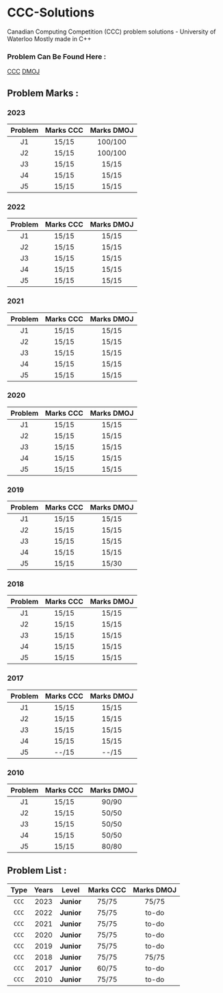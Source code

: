 # CCC-Solutions
Canadian Computing Competition (CCC) problem solutions - University of Waterloo
Mostly made in C++

### Problem Can Be Found Here :
[CCC](https://cemc.uwaterloo.ca/contests/past_contests.html) [DMOJ](https://dmoj.ca/problems/?category=4)

## Problem Marks :

### 2023
| Problem | Marks CCC | Marks DMOJ |
|:-------:|:---------:|:----------:|
|    J1   |   15/15   |  100/100   |
|    J2   |   15/15   |  100/100   |
|    J3   |   15/15   |   15/15    |
|    J4   |   15/15   |   15/15    |
|    J5   |   15/15   |   15/15    |

### 2022
| Problem | Marks CCC |  Marks DMOJ  |
|:-------:|:---------:|:------------:|
|    J1   |   15/15   |    15/15     |
|    J2   |   15/15   |    15/15     |
|    J3   |   15/15   |    15/15     |
|    J4   |   15/15   |    15/15     |
|    J5   |   15/15   |    15/15     |

### 2021
| Problem | Marks CCC |  Marks DMOJ  |
|:-------:|:---------:|:------------:|
|    J1   |   15/15   |    15/15     |
|    J2   |   15/15   |    15/15     |
|    J3   |   15/15   |    15/15     |
|    J4   |   15/15   |    15/15     |
|    J5   |   15/15   |    15/15     |

### 2020
| Problem | Marks CCC |  Marks DMOJ  |
|:-------:|:---------:|:------------:|
|    J1   |   15/15   |    15/15     |
|    J2   |   15/15   |    15/15     |
|    J3   |   15/15   |    15/15     |
|    J4   |   15/15   |    15/15     |
|    J5   |   15/15   |    15/15     |

### 2019
| Problem | Marks CCC | Marks DMOJ |
|:-------:|:---------:|:----------:|
|    J1   |   15/15   |   15/15    |
|    J2   |   15/15   |   15/15    |
|    J3   |   15/15   |   15/15    |
|    J4   |   15/15   |   15/15    |
|    J5   |   15/15   |   15/30    |

### 2018
| Problem | Marks CCC |  Marks DMOJ  |
|:-------:|:---------:|:------------:|
|    J1   |   15/15   |    15/15     |
|    J2   |   15/15   |    15/15     |
|    J3   |   15/15   |    15/15     |
|    J4   |   15/15   |    15/15     |
|    J5   |   15/15   |    15/15     |

### 2017
| Problem | Marks CCC | Marks DMOJ |
|:-------:|:---------:|:----------:|
|    J1   |   15/15   |   15/15    |
|    J2   |   15/15   |   15/15    |
|    J3   |   15/15   |   15/15    |
|    J4   |   15/15   |   15/15    |
|    J5   |   --/15   |   --/15    |

### 2010
| Problem | Marks CCC | Marks DMOJ |
|:-------:|:---------:|:----------:|
|    J1   |   15/15   |   90/90    |
|    J2   |   15/15   |   50/50    |
|    J3   |   15/15   |   50/50    |
|    J4   |   15/15   |   50/50    |
|    J5   |   15/15   |   80/80    |

## Problem List :
| Type  |   Years   |    Level     | Marks CCC | Marks DMOJ |
|:-----:|  :-----:  | :----------: |:---------:|:----------:|
| `CCC` |   2023    |  **Junior**  |   75/75   |   75/75    |
| `CCC` |   2022    |  **Junior**  |   75/75   |   to-do    |
| `CCC` |   2021    |  **Junior**  |   75/75   |   to-do    |
| `CCC` |   2020    |  **Junior**  |   75/75   |   to-do    |
| `CCC` |   2019    |  **Junior**  |   75/75   |   to-do    |
| `CCC` |   2018    |  **Junior**  |   75/75   |   75/75    |
| `CCC` |   2017    |  **Junior**  |   60/75    |   to-do    |
| `CCC` |   2010    |  **Junior**  |   75/75   |   to-do    |

